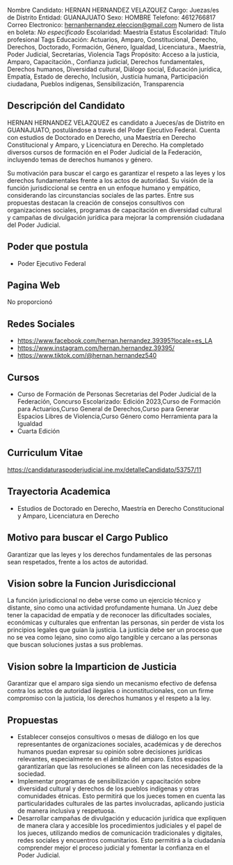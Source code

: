 Nombre Candidato: HERNAN HERNANDEZ VELAZQUEZ
Cargo: Juezas/es de Distrito
Entidad: GUANAJUATO
Sexo: HOMBRE
Telefono: 4612766817
Correo Electronico: hernanhernandez.eleccion@gmail.com
Numero de lista en boleta: *No especificado*
Escolaridad: Maestría
Estatus Escolaridad: Título profesional
Tags Educación: Actuarios, Amparo, Constitucional, Derecho, Derechos, Doctorado, Formación, Género, Igualdad, Licenciatura., Maestría, Poder Judicial, Secretarias, Violencia
Tags Propósito: Acceso a la justicia, Amparo, Capacitación., Confianza judicial, Derechos fundamentales, Derechos humanos, Diversidad cultural, Diálogo social, Educación jurídica, Empatía, Estado de derecho, Inclusión, Justicia humana, Participación ciudadana, Pueblos indígenas, Sensibilización, Transparencia


## Descripción del Candidato 

HERNAN HERNANDEZ VELAZQUEZ es candidato a Jueces/as de Distrito en GUANAJUATO, postulándose a través del Poder Ejecutivo Federal. Cuenta con estudios de Doctorado en Derecho, una Maestría en Derecho Constitucional y Amparo, y Licenciatura en Derecho. Ha completado diversos cursos de formación en el Poder Judicial de la Federación, incluyendo temas de derechos humanos y género.

Su motivación para buscar el cargo es garantizar el respeto a las leyes y los derechos fundamentales frente a los actos de autoridad. Su visión de la función jurisdiccional se centra en un enfoque humano y empático, considerando las circunstancias sociales de las partes. Entre sus propuestas destacan la creación de consejos consultivos con organizaciones sociales, programas de capacitación en diversidad cultural y campañas de divulgación jurídica para mejorar la comprensión ciudadana del Poder Judicial.


## Poder que postula

- Poder Ejecutivo Federal


## Pagina Web

No proporcionó


## Redes Sociales

- https://www.facebook.com/hernan.hernandez.39395?locale=es_LA
- https://www.instagram.com/hernan.hernandez.39395/
- https://www.tiktok.com/@hernan.hernandez540


## Cursos

- Curso de Formación de Personas Secretarias del Poder Judicial de la Federación, Concurso Escolarizado: Edición 2023,Curso de Formación para Actuarios,Curso General de Derechos,Curso para Generar Espacios Libres de Violencia,Curso Género como Herramienta para la Igualdad
- Cuarta Edición


## Curriculum Vitae

https://candidaturaspoderjudicial.ine.mx/detalleCandidato/53757/11


## Trayectoria Academica

- Estudios de Doctorado en Derecho, Maestría en Derecho Constitucional y Amparo, Licenciatura en Derecho


## Motivo para buscar el Cargo Publico

Garantizar que las leyes y los derechos fundamentales de las personas sean respetados, frente a los actos de autoridad.


## Vision sobre la Funcion Jurisdiccional

La función jurisdiccional no debe verse como un ejercicio técnico y distante, sino como una actividad profundamente humana. Un Juez debe tener la capacidad de empatía y de reconocer las dificultades sociales, económicas y culturales que enfrentan las personas, sin perder de vista los principios legales que guían la justicia. La justicia debe ser un proceso que no se vea como lejano, sino como algo tangible y cercano a las personas que buscan soluciones justas a sus problemas.


## Vision sobre la Imparticion de Justicia

Garantizar que el amparo siga siendo un mecanismo efectivo de defensa contra los actos de autoridad ilegales o inconstitucionales, con un firme compromiso con la justicia, los derechos humanos y el respeto a la ley.


## Propuestas

- Establecer consejos consultivos o mesas de diálogo en los que representantes de organizaciones sociales, académicas y de derechos humanos puedan expresar su opinión sobre decisiones jurídicas relevantes, especialmente en el ámbito del amparo. Estos espacios garantizarían que las resoluciones se alineen con las necesidades de la sociedad.
- Implementar programas de sensibilización y capacitación sobre diversidad cultural y derechos de los pueblos indígenas y otras comunidades étnicas. Esto permitirá que los jueces tomen en cuenta las particularidades culturales de las partes involucradas, aplicando justicia de manera inclusiva y respetuosa.
- Desarrollar campañas de divulgación y educación jurídica que expliquen de manera clara y accesible los procedimientos judiciales y el papel de los jueces, utilizando medios de comunicación tradicionales y digitales, redes sociales y encuentros comunitarios. Esto permitirá a la ciudadanía comprender mejor el proceso judicial y fomentar la confianza en el Poder Judicial.

